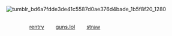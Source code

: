 ![tumblr_bd6a7fdde3de41c5587d0ae376d4bade_1b5f8f20_1280](https://github.com/user-attachments/assets/99e87556-362d-49f3-87d0-e7a3732c6630)

 ͏͏͏ ͏͏͏ ͏͏͏ ͏͏͏ ͏͏͏ ͏͏͏ ͏͏͏ ͏͏͏⠀⠀⠀⠀⠀⠀⠀⠀⠀ ͏͏͏ ͏͏͏ ͏͏͏ ͏͏͏⠀⠀⠀⠀⠀⠀⠀⠀ ͏͏͏ ͏͏͏ ͏͏͏ ͏͏͏⠀⠀⠀⠀⠀⠀⠀⠀⠀ ͏͏͏ ͏͏͏ ͏͏͏ ͏͏͏⠀⠀⠀⠀⠀⠀[rentry](https://rentry.co/spikespiegell)⠀⠀⠀[guns.lol](https://guns.lol/senzai4ever)⠀⠀⠀[straw](https://senzaluchiumi.straw.page/)
